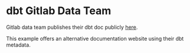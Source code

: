 # dbt Gitlab Data Team

Gitlab data team publishes their dbt doc publicly [here](https://dbt.gitlabdata.com). 

This example offers an alternative documentation website using their dbt metadata.